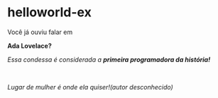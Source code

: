 # helloworld-ex
</html>
<p> Você já ouviu falar em </p>
<p><strong> Ada Lovelace?</strong></p>
<p><i>Essa condessa é considerada a <strong>primeira programadora da história!</i></strong></p>
<br>
<p><em>Lugar de mulher é onde ela quiser!(autor desconhecido)</em></p>
</html>
